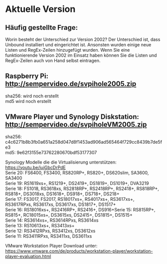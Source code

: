 # Aktuelle Version

## Häufig gestellte Frage:

Worin besteht der Unterschied zur Version 2002?
Der Unterschied ist, dass Unbound installiert und eingerichtet ist. Ansonsten wurden einige neue Listen und RegEx-Zeilen hinzugefügt wurden. Wenn Sie eine funktionierende Version 2002 im Einsatz haben können Sie die Listen und RegEx-Zeilen auch von Hand selbst eintragen.<br>


## Raspberry Pi: http://sempervideo.de/svpihole2005.zip <br>
sha256:  wird noch erstellt  <br>
md5 wird noch erstellt <br>

## VMware Player und Synology Diskstation: http://sempervideo.de/svpiholeVM2005.zip<br>
sha256: c4c6271b8b3fb0a651a258d047d8f1453ad906ad565464f729cc8439b7de5fe3<br>
md5: 9e62f3155e73762280670bdf53177307 <br>


Synology Modelle die die Virtualisierung unterstützen: https://youtu.be/jujGbcDrPdE <br>
Serie 20: FS6400, FS3400, RS820RP+, RS820+, DS620slim, SA3600, SA3400<br>
Serie 19: RS1619xs+, RS1219+, DS2419+, DS1819+, DS1019+, DVA3219<br>
Serie 18: FS1018, RS3618xs, RS2818RP+, RS2418RP+, RS2418+, RS818RP+, RS818+, DS3018xs, DS1618+, DS918+, DS718+, DS218+<br>
Serie 17: FS3017, FS2017, RS18017xs+, RS4017xs+, RS3617xs+, RS3617RPxs, RS3617xs, DS3617xs, DS1817+, DS1517+<br>
Serie 16: RS18016xs+, RS2416RP+, RS2416+, DS916+Serie 15: RS815RP+, RS815+, RC18015xs+, DS3615xs, DS2415+, DS1815+, DS1515+<br>
Serie 14: RS3614xs+, RS3614RPxs, RS3614xs<br>
Serie 13: RS10613xs+, RS3413xs+<br>
Serie 12: RS3412RPxs, RS3412xs, DS3612xs<br>
Serie 11: RS3411RPxs, RS3411xs, DS3611xs<br>

VMware Workstation Player Download unter: https://www.vmware.com/de/products/workstation-player/workstation-player-evaluation.html

